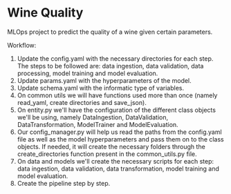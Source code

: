 # Wine Quality

MLOps project to predict the quality of a wine given certain parameters.

Workflow: 
1. Update the config.yaml with the necessary directories for each step.
The steps to be followed are: data ingestion, data validation, data processing, model training and model evaluation.
2. Update params.yaml with the hyperparameters of the model.
3. Update schema.yaml with the informatic type of variables.
4. On common utils we will have functions used more than once (namely read_yaml, create directories and save_json).
5. On entity.py we'll have the configuration of the different class objects we'll be using, namely DataIngestion, DataValidation, DataTransformation, ModelTrainer and ModelEvaluation.
6. Our config_manager.py will help us read the paths from the config.yaml file as well as the model hyperparameters and pass them on to the class objects. If needed, it will create the necessary folders through the create_directories function present in the common_utils.py file.
7. On data and models we'll create the necessary scripts for each step: data ingestion, data validation, data transformation, model training and model evaluation.
8. Create the pipeline step by step.